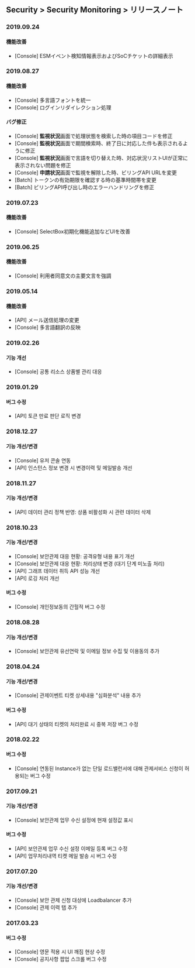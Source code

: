## Security > Security Monitoring > リリースノート

### 2019.09.24

#### 機能改善
* [Console] ESMイベント検知情報表示およびSoCチケットの詳細表示


### 2019.08.27

#### 機能改善
* [Console] 多言語フォントを統一
* [Console] ログインリダイレクション処理

#### バグ修正
* [Console] **監視状況**画面で処理状態を検索した時の項目コードを修正
* [Console] **監視状況**画面で期間検索時、終了日に対応した件も表示されるように修正
* [Console] **監視状況**画面で言語を切り替えた時、対応状況リストUIが正常に表示されない問題を修正
* [Console] **申請状況**画面で監視を解除した時、ビリングAPI URLを変更
* [Batch] トークンの有効期限を確認する時の基準時間帯を変更
* [Batch] ビリングAPI呼び出し時のエラーハンドリングを修正


### 2019.07.23

#### 機能改善
* [Console] SelectBox初期化機能追加などUIを改善


### 2019.06.25

#### 機能改善
* [Console] 利用者同意文の主要文言を強調


### 2019.05.14

#### 機能改善
* [API] メール送信処理の変更
* [Console] 多言語翻訳の反映


### 2019.02.26

#### 기능 개선
* [Console] 공통 리소스 상품별 관리 대응


### 2019.01.29

#### 버그 수정
* [API] 토큰 만료 판단 로직 변경


### 2018.12.27

#### 기능 개선/변경
* [Console] 유저 콘솔 연동
* [API] 인스턴스 정보 변경 시 변경이력 및 메일발송 개선


### 2018.11.27

#### 기능 개선/변경
* [API] 데이터 관리 정책 반영: 상품 비활성화 시 관련 데이터 삭제


### 2018.10.23

#### 기능 개선/변경
* [Console] 보안관제 대응 현황: 공격유형 내용 표기 개선
* [Console] 보안관제 대응 현황: 처리상태 변경 (대기 단계 미노출 처리)
* [API] 그래프 데이터 취득 API 성능 개선
* [API] 로깅 처리 개선

#### 버그 수정
* [Console] 개인정보동의 간헐적 버그 수정


### 2018.08.28

#### 기능 개선/변경
* [Console] 보안관제 유선연락 및 이메일 정보 수집 및 이용동의 추가


### 2018.04.24

#### 기능 개선/변경
* [Console] 관제이벤트 티켓 상세내용 "심화분석" 내용 추가

#### 버그 수정
* [API] 대기 상태의 티켓의 처리완료 시 중복 저장 버그 수정


### 2018.02.22

#### 버그 수정

* [Console] 연동된 Instance가 없는 단일 로드밸런서에 대해 관제서비스 신청이 허용되는 버그 수정


### 2017.09.21

#### 기능 개선/변경

* [Console] 보안관제 업무 수신 설정에 현재 설정값 표시

#### 버그 수정
* [API] 보안관제 업무 수신 설정 이메일 등록 버그 수정
* [API] 업무처리내역 티켓 메일 발송 시 버그 수정


### 2017.07.20

#### 기능 개선/변경

* [Console] 보안 관제 신청 대상에 Loadbalancer 추가
* [Console] 관제 이력 탭 추가


### 2017.03.23

#### 버그 수정

* [Console] 영문 적용 시 UI 깨짐 현상 수정
* [Console] 공지사항 팝업 스크롤 버그 수정
